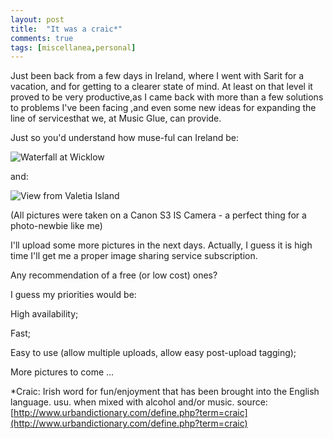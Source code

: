 ```yaml
---
layout: post
title:  "It was a craic*"
comments: true
tags: [miscellanea,personal]
---
```



Just been back from a few days in Ireland, where I went with Sarit for a vacation, and for getting to a clearer state of mind. At least on that level it proved to be very productive,as I came back with more than a few solutions to problems I've been facing ,and even some new ideas for expanding the line of servicesthat we, at Music Glue, can provide.



Just so you'd understand how muse-ful can Ireland be:



![Waterfall at Wicklow](http://kenegozi.com/blog/uploaded/windowslivewriter/itwasacraic_1219c/86fa9a1e-eea3-40f6-bba6-4a4e3716608a.png)



and:



![View from Valetia Island](http://kenegozi.com/blog/uploaded/windowslivewriter/itwasacraic_1219c/d5524fe3-ad52-43d6-a889-7c0178b68712.png)



(All pictures were taken on a Canon S3 IS Camera - a perfect thing for a photo-newbie like me)



I'll upload some more pictures in the next days. Actually, I guess it is high time I'll get me a proper image sharing service subscription. 

Any recommendation of a free (or low cost) ones?

I guess my priorities would be:

High availability;

Fast;

Easy to use (allow multiple uploads, allow easy post-upload tagging);



More pictures to come ...



*Craic: Irish word for fun/enjoyment that has been brought into the English language. usu. when mixed with alcohol and/or music. source: [http://www.urbandictionary.com/define.php?term=craic](http://www.urbandictionary.com/define.php?term=craic)

